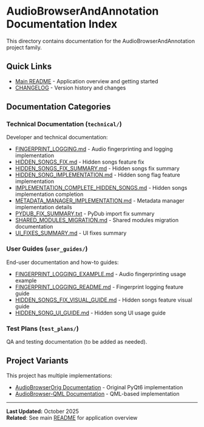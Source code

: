 # AudioBrowserAndAnnotation Documentation Index

This directory contains documentation for the AudioBrowserAndAnnotation project family.

## Quick Links

- [Main README](../README.md) - Application overview and getting started
- [CHANGELOG](../CHANGELOG.md) - Version history and changes

## Documentation Categories

### Technical Documentation (`technical/`)

Developer and technical documentation:

- [FINGERPRINT_LOGGING.md](technical/FINGERPRINT_LOGGING.md) - Audio fingerprinting and logging implementation
- [HIDDEN_SONGS_FIX.md](technical/HIDDEN_SONGS_FIX.md) - Hidden songs feature fix
- [HIDDEN_SONGS_FIX_SUMMARY.md](technical/HIDDEN_SONGS_FIX_SUMMARY.md) - Hidden songs fix summary
- [HIDDEN_SONG_IMPLEMENTATION.md](technical/HIDDEN_SONG_IMPLEMENTATION.md) - Hidden song flag feature implementation
- [IMPLEMENTATION_COMPLETE_HIDDEN_SONGS.md](technical/IMPLEMENTATION_COMPLETE_HIDDEN_SONGS.md) - Hidden songs implementation completion
- [METADATA_MANAGER_IMPLEMENTATION.md](technical/METADATA_MANAGER_IMPLEMENTATION.md) - Metadata manager implementation details
- [PYDUB_FIX_SUMMARY.txt](technical/PYDUB_FIX_SUMMARY.txt) - PyDub import fix summary
- [SHARED_MODULES_MIGRATION.md](technical/SHARED_MODULES_MIGRATION.md) - Shared modules migration documentation
- [UI_FIXES_SUMMARY.md](technical/UI_FIXES_SUMMARY.md) - UI fixes summary

### User Guides (`user_guides/`)

End-user documentation and how-to guides:

- [FINGERPRINT_LOGGING_EXAMPLE.md](user_guides/FINGERPRINT_LOGGING_EXAMPLE.md) - Audio fingerprinting usage example
- [FINGERPRINT_LOGGING_README.md](user_guides/FINGERPRINT_LOGGING_README.md) - Fingerprint logging feature guide
- [HIDDEN_SONGS_FIX_VISUAL_GUIDE.md](user_guides/HIDDEN_SONGS_FIX_VISUAL_GUIDE.md) - Hidden songs feature visual guide
- [HIDDEN_SONG_UI_GUIDE.md](user_guides/HIDDEN_SONG_UI_GUIDE.md) - Hidden song UI usage guide

### Test Plans (`test_plans/`)

QA and testing documentation (to be added as needed).

## Project Variants

This project has multiple implementations:

- [AudioBrowserOrig Documentation](../AudioBrowserOrig/docs/INDEX.md) - Original PyQt6 implementation
- [AudioBrowser-QML Documentation](../AudioBrowser-QML/docs/INDEX.md) - QML-based implementation

---

**Last Updated:** October 2025  
**Related**: See main [README](../README.md) for application overview
